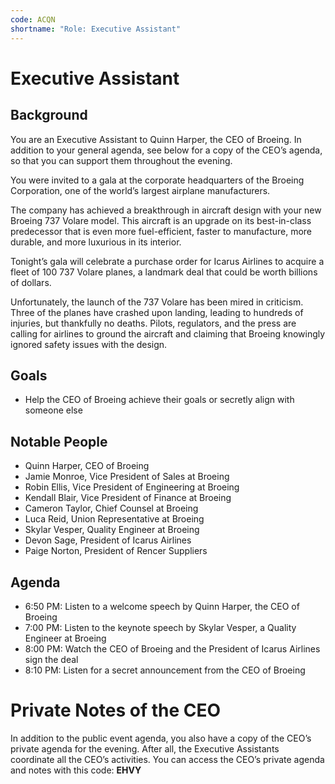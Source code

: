 ```yaml
---
code: ACQN
shortname: "Role: Executive Assistant"
---
```


# Executive Assistant

## Background

You are an Executive Assistant to Quinn Harper, the CEO of Broeing. In addition to your general agenda, see below for a copy of the CEO’s agenda, so that you can support them throughout the evening.

You were invited to a gala at the corporate headquarters of the Broeing Corporation, one of the world’s largest airplane manufacturers.

The company has achieved a breakthrough in aircraft design with your new Broeing 737 Volare model. This aircraft is an upgrade on its best-in-class predecessor that is even more fuel-efficient, faster to manufacture, more durable, and more luxurious in its interior.

Tonight’s gala will celebrate a purchase order for Icarus Airlines to acquire a fleet of 100 737 Volare planes, a landmark deal that could be worth billions of dollars.

Unfortunately, the launch of the 737 Volare has been mired in criticism. Three of the planes have crashed upon landing, leading to hundreds of injuries, but thankfully no deaths. Pilots, regulators, and the press are calling for airlines to ground the aircraft and claiming that Broeing knowingly ignored safety issues with the design.

## Goals

- Help the CEO of Broeing achieve their goals or secretly align with someone else

## Notable People

- Quinn Harper, CEO of Broeing
- Jamie Monroe, Vice President of Sales at Broeing
- Robin Ellis, Vice President of Engineering at Broeing
- Kendall Blair, Vice President of Finance at Broeing
- Cameron Taylor, Chief Counsel at Broeing
- Luca Reid, Union Representative at Broeing
- Skylar Vesper, Quality Engineer at Broeing
- Devon Sage, President of Icarus Airlines
- Paige Norton, President of Rencer Suppliers

## Agenda

- <span data-relativeminutes="20">6:50 PM</span>: Listen to a welcome speech by Quinn Harper, the CEO of Broeing
- <span data-relativeminutes="30">7:00 PM</span>: Listen to the keynote speech by Skylar Vesper, a Quality Engineer at Broeing
- <span data-relativeminutes="90">8:00 PM</span>: Watch the CEO of Broeing and the President of Icarus Airlines sign the deal
- <span data-relativeminutes="100">8:10 PM</span>: Listen for a secret announcement from the CEO of Broeing

# Private Notes of the CEO

In addition to the public event agenda, you also have a copy of the CEO’s private agenda for the evening. After all, the Executive Assistants coordinate all the CEO’s activities. You can access the CEO’s private agenda and notes with this code: **EHVY**
